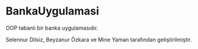 # BankaUygulamasi
OOP tabanlı bir banka uygulamasıdır.

Selennur Dilsiz, Beyzanur Özkara ve Mine Yaman tarafından geliştirilmiştir.
